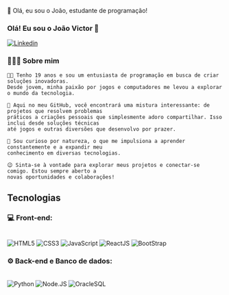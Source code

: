 👋  Olá, eu sou o João, estudante de programação!

### Olá! Eu sou o João Victor 👋
[![Linkedin](https://img.shields.io/badge/LinkedIn-0077B5?style=for-the-badge&logo=linkedin&logoColor=white)](https://www.linkedin.com/in/jo%C3%A3o-victor-cruz-silva-b80425264/)

### 👨🏻‍💻 Sobre mim
    👨‍🎓 Tenho 19 anos e sou um entusiasta de programação em busca de criar soluções inovadoras.
    Desde jovem, minha paixão por jogos e computadores me levou a explorar o mundo da tecnologia. 
    
    👾 Aqui no meu GitHub, você encontrará uma mistura interessante: de projetos que resolvem problemas 
    práticos a criações pessoais que simplesmente adoro compartilhar. Isso inclui desde soluções técnicas 
    até jogos e outras diversões que desenvolvo por prazer.

    🏃 Sou curioso por natureza, o que me impulsiona a aprender constantemente e a expandir meu 
    conhecimento em diversas tecnologias.

    😉 Sinta-se à vontade para explorar meus projetos e conectar-se comigo. Estou sempre aberto a 
    novas oportunidades e colaborações! 


## Tecnologias 
### 💻  Front-end: 
<div style="display: inline_block"><br/>
<img align="center" alt="HTML5" src="https://img.shields.io/badge/HTML5-E34F26?style=for-the-badge&logo=html5&logoColor=white">
<img align="center" alt="CSS3" src="https://img.shields.io/badge/CSS3-1572B6?style=for-the-badge&logo=css3&logoColor=white">
<img align="center" alt="JavaScript" src="https://img.shields.io/badge/JavaScript-F7DF1E?style=for-the-badge&logo=javascript&logoColor=black">
<img align="center" alt="ReactJS" src="https://img.shields.io/badge/React-20232A?style=for-the-badge&logo=react&logoColor=61DAFB">
<img align="center" alt="BootStrap" src="https://img.shields.io/badge/Bootstrap-563D7C?style=for-the-badge&logo=bootstrap&logoColor=white">
</div>

### ⚙️  Back-end e Banco de dados: 
<div style="display: inline_block"><br/>
<img align="center" alt="Python" src="https://img.shields.io/badge/Python-3776AB?style=for-the-badge&logo=python&logoColor=white">
<img align="center" alt="Node.JS" src="https://img.shields.io/badge/Node.js-43853D?style=for-the-badge&logo=node.js&logoColor=white">
<img align="center" alt="OracleSQL" src="https://img.shields.io/badge/Oracle-F80000?style=for-the-badge&logo=Oracle&logoColor=white">



